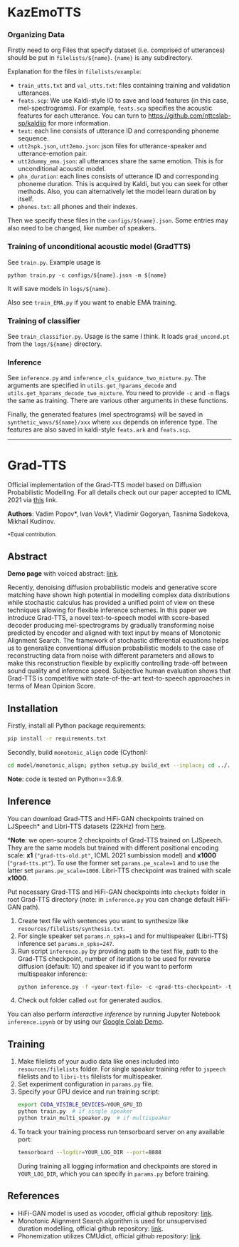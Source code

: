 # KazEmoTTS
### Organizing Data
Firstly need to org
Files that specify dataset (i.e. comprised of utterances) should be put in `filelists/${name}`. `{name}` is any subdirectory.

Explanation for the files in `filelists/example`:
* `train_utts.txt` and `val_utts.txt`: files containing training and validation utterances.
* `feats.scp`: We use Kaldi-style IO to save and load features (in this case, mel-spectrograms). For example, `feats.scp` specifies the acoustic features for each utterance.
You can turn to https://github.com/nttcslab-sp/kaldiio for more information.
* `text`: each line consists of utterance ID and corresponding phoneme sequence.
* `utt2spk.json`, `utt2emo.json`: json files for utterance-speaker and utterance-emotion pair.
* `utt2dummy_emo.json`: all utterances share the same emotion. This is for unconditional acoustic model.
* `phn_duration`: each lines consists of utterance ID and corresponding phoneme duration. This is acquired by Kaldi, but you can seek for other methods. Also, you can alternatively let the model learn duration by itself.
* `phones.txt`: all phones and their indexes.

Then we specify these files in the `configs/${name}.json`. Some entries may also need to be changed, like number of speakers.

### Training of unconditional acoustic model (GradTTS)
See `train.py`. Example usage is 
```shell
python train.py -c configs/${name}.json -m ${name}
```
It will save models in `logs/${name}`.

Also see `train_EMA.py` if you want to enable EMA training.

### Training of classifier
See `train_classifier.py`. Usage is the same I think. 
It loads `grad_uncond.pt` from the `logs/${name}` directory. 

### Inference
See `inference.py` and `inference_cls_guidance_two_mixture.py`. The arguments are specified in `utils.get_hparams_decode` and `utils.get_hparams_decode_two_mixture`.
You need to provide `-c` and `-m` flags the same as training. There are various other arguments in these functions.

Finally, the generated features (mel spectrograms) will be saved in `synthetic_wavs/${name}/xxx` where `xxx` depends on inference type. 
The features are also saved in kaldi-style `feats.ark` and `feats.scp`.  
___________________________________________________________________________________________________________________________________________________________________________________
# Grad-TTS

Official implementation of the Grad-TTS model based on Diffusion Probabilistic Modelling. For all details check out our paper accepted to ICML 2021 via [this](https://arxiv.org/abs/2105.06337) link.

**Authors**: Vadim Popov\*, Ivan Vovk\*, Vladimir Gogoryan, Tasnima Sadekova, Mikhail Kudinov.

<sup>\*Equal contribution.</sup>

## Abstract

**Demo page** with voiced abstract: [link](https://grad-tts.github.io/).

Recently, denoising diffusion probabilistic models and generative score matching have shown high potential in modelling complex data distributions while stochastic calculus has provided a unified point of view on these techniques allowing for flexible inference schemes. In this paper we introduce Grad-TTS, a novel text-to-speech model with score-based decoder producing mel-spectrograms by gradually transforming noise predicted by encoder and aligned with text input by means of Monotonic Alignment Search. The framework of stochastic differential equations helps us to generalize conventional diffusion probabilistic models to the case of reconstructing data from noise with different parameters and allows to make this reconstruction flexible by explicitly controlling trade-off between sound quality and inference speed. Subjective human evaluation shows that Grad-TTS is competitive with state-of-the-art text-to-speech approaches in terms of Mean Opinion Score.

## Installation

Firstly, install all Python package requirements:

```bash
pip install -r requirements.txt
```

Secondly, build `monotonic_align` code (Cython):

```bash
cd model/monotonic_align; python setup.py build_ext --inplace; cd ../..
```

**Note**: code is tested on Python==3.6.9.

## Inference

You can download Grad-TTS and HiFi-GAN checkpoints trained on LJSpeech* and Libri-TTS datasets (22kHz) from [here](https://drive.google.com/drive/folders/1grsfccJbmEuSBGQExQKr3cVxNV0xEOZ7?usp=sharing).

***Note**: we open-source 2 checkpoints of Grad-TTS trained on LJSpeech. They are the same models but trained with different positional encoding scale: **x1** (`"grad-tts-old.pt"`, ICML 2021 sumbission model) and **x1000** (`"grad-tts.pt"`). To use the former set `params.pe_scale=1` and to use the latter set `params.pe_scale=1000`. Libri-TTS checkpoint was trained with scale **x1000**.

Put necessary Grad-TTS and HiFi-GAN checkpoints into `checkpts` folder in root Grad-TTS directory (note: in `inference.py` you can change default HiFi-GAN path).

1. Create text file with sentences you want to synthesize like `resources/filelists/synthesis.txt`.
2. For single speaker set `params.n_spks=1` and for multispeaker (Libri-TTS) inference set `params.n_spks=247`.
3. Run script `inference.py` by providing path to the text file, path to the Grad-TTS checkpoint, number of iterations to be used for reverse diffusion (default: 10) and speaker id if you want to perform multispeaker inference:
    ```bash
    python inference.py -f <your-text-file> -c <grad-tts-checkpoint> -t <number-of-timesteps> -s <speaker-id-if-multispeaker>
    ```
4. Check out folder called `out` for generated audios.

You can also perform *interactive inference* by running Jupyter Notebook `inference.ipynb` or by using our [Google Colab Demo](https://colab.research.google.com/drive/1YNrXtkJQKcYDmIYJeyX8s5eXxB4zgpZI?usp=sharing).

## Training

1. Make filelists of your audio data like ones included into `resources/filelists` folder. For single speaker training refer to `jspeech` filelists and to `libri-tts` filelists for multispeaker.
2. Set experiment configuration in `params.py` file.
3. Specify your GPU device and run training script:
    ```bash
    export CUDA_VISIBLE_DEVICES=YOUR_GPU_ID
    python train.py  # if single speaker
    python train_multi_speaker.py  # if multispeaker
    ```
4. To track your training process run tensorboard server on any available port:
    ```bash
    tensorboard --logdir=YOUR_LOG_DIR --port=8888
    ```
    During training all logging information and checkpoints are stored in `YOUR_LOG_DIR`, which you can specify in `params.py` before training.

## References

* HiFi-GAN model is used as vocoder, official github repository: [link](https://github.com/jik876/hifi-gan).
* Monotonic Alignment Search algorithm is used for unsupervised duration modelling, official github repository: [link](https://github.com/jaywalnut310/glow-tts).
* Phonemization utilizes CMUdict, official github repository: [link](https://github.com/cmusphinx/cmudict).
